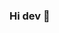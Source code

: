 ### Hi dev 👋

<!--
**khaleel235/khaleel235** is a ✨ _special_ ✨ repository because its `README.md` (this file) appears on your GitHub profile.

Here are some ideas to get you started:

- 🔭 I’m currently working on ...java script, css and html
- 🌱 I’m currently learning ...jquery, bootstrap, user experience 
- 👯 I’m looking to collaborate on ...ui/ux, low code development
- 🤔 I’m looking for help with ...freelancers
- 💬 Ask me about ...
- 📫 How to reach me: ...m235khaleel@gmail.com
- 😄 Pronouns: ...
- ⚡ Fun fact: ...i am a mechanical engineer
-->
